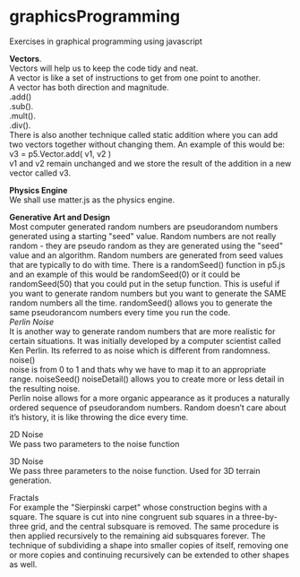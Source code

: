 # graphicsProgramming
Exercises in graphical programming using javascript

**Vectors**.     
Vectors will help us to keep the code tidy and neat.   
A vector is like a set of instructions to get from one point to another.   
A vector has both direction and magnitude.    
.add()      
.sub().   
.mult().   
.div().   
There is also another technique called static addition where you can add two vectors together without changing them. An example of this would be: v3 = p5.Vector.add( v1, v2 )     
v1 and v2 remain unchanged and we store the result of the addition in a new vector called v3.

**Physics Engine**      
We shall use matter.js as the physics engine.   

**Generative Art and Design**      
Most computer generated random numbers are pseudorandom numbers generated using a starting "seed" value.
Random numbers are not really random - they are pseudo random as they are generated using the "seed" value and an algorithm. Random numbers are generated from seed values that are typically to do with time.
There is a randomSeed() function in p5.js and an example of this would be randomSeed(0) or it could be randomSeed(50) that you could put in the setup function. This is useful if you want to generate random numbers but you want to generate the SAME random numbers all the time. randomSeed() allows you to generate the same pseudorancom numbers every time you run the code.    
*Perlin Noise*       
It is another way to generate random numbers that are more realistic for certain situations. It was initially developed by a computer scientist called Ken Perlin.
Its referred to as noise which is different from randomness.       
noise()    
noise is from 0 to 1 and thats why we have to map it to an appropriate range.
noiseSeed()
noiseDetail() allows you to create more or less detail in the resulting noise.       
Perlin noise allows for a more organic appearance as it produces a naturally ordered sequence of pseudorandom numbers. Random doesn’t care about it’s history, it is like throwing the dice every time.

2D Noise     
We pass two parameters to the noise function

3D Noise      
We pass three parameters to the noise function. Used for 3D terrain generation.

Fractals     
For example the "Sierpinski carpet" whose construction begins with a square. The square is cut into nine congruent sub squares in a three-by-three grid, and the central subsquare is removed. The same procedure is then applied recursively to the remaining aid subsquares forever. The technique of subdividing a shape into smaller copies of itself, removing one or more copies and continuing recursively can be extended to other shapes as well. 




